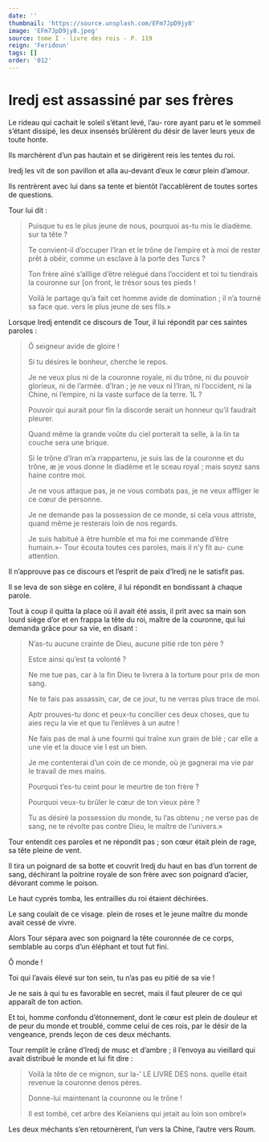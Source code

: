 ```yaml
---
date: ''
thumbnail: 'https://source.unsplash.com/EFm7JpD9jy8'
image: 'EFm7JpD9jy8.jpeg'
source: tome I - livre des rois - P. 119
reign: 'Feridoun'
tags: []
order: '012'
---
```


# Iredj est assassiné par ses frères

Le rideau qui cachait le soleil s’étant levé, l’au-
rore ayant paru et le sommeil s’étant dissipé, les deux insensés brûlèrent du désir de laver leurs yeux de toute honte.

Ils marchèrent d’un pas hautain et se dirigèrent reis les tentes du roi.

Iredj les vit de son pavillon et alla au-devant d’eux le cœur plein d’amour.

Ils rentrèrent avec lui dans sa tente et bientôt l’accablèrent de toutes sortes de questions.

Tour lui dit :

> Puisque tu es le plus jeune de nous, pourquoi as-tu mis le diadème. sur ta tête ?
>
> Te convient-il d’occuper l’Iran et le trône de l’empire et à moi de rester prêt à obéir, comme un esclave à la porte des Turcs ?
>
> Ton frère aîné s’alllige d’être relégué dans l’occident et toi tu tiendrais la couronne sur [on front, le trésor sous tes pieds !
>
> Voilà le partage qu’a fait cet homme avide de domination ; il n’a tourné sa face que. vers le plus jeune de ses fils.»

Lorsque Iredj entendit ce discours de Tour, il lui répondit par ces saintes paroles :

> Ô seigneur avide de gloire !
>
> Si tu désires le bonheur, cherche le repos.
>
> Je ne veux plus ni de la couronne royale, ni du trône, ni du pouvoir glorieux, ni de l’armée. d’Iran ; je ne veux ni l’Iran, ni l’occident, ni la Chine, ni l’empire, ni la vaste surface de la terre. 1L ?
>
> Pouvoir qui aurait pour fin la discorde serait un honneur qu’il faudrait pleurer.
>
> Quand même la grande voûte du ciel porterait ta selle, à la lin ta couche sera une brique.
>
> Si le trône d’Iran m’a rrappartenu, je suis las de la couronne et du trône, æ je vous donne le diadème et le sceau royal ; mais soyez sans haine contre moi.
>
> Je ne vous attaque pas, je ne vous combats pas, je ne veux affliger le ce cœur de personne.
>
> Je ne demande pas la possession de ce monde, si cela vous attriste, quand même je resterais loin de nos regards.
>
> Je suis habitué à être humble et ma foi me commande d’être humain.»-
Tour écouta toutes ces paroles, mais il n’y fit au-
cune attention.

Il n’approuve pas ce discours et l’esprit de paix d’Iredj ne le satisfit pas.

Il se leva de son siège en colère, il lui répondit en bondissant à chaque parole.

Tout à coup il quitta la place où
il avait été assis, il prit avec sa main son lourd siège d’or et en frappa la tête du roi, maître de la couronne, qui lui demanda grâce pour sa vie, en disant :

> N’as-tu aucune crainte de Dieu, aucune pitié rde ton père ?
>
> Estce ainsi qu’est ta volonté ?
>
> Ne me tue pas, car à la fin Dieu te livrera à la torture pour prix de mon sang.
>
> Ne te fais pas assassin, car, de ce jour, tu ne verras plus trace de moi.
>
> Aptr prouves-tu donc et peux-tu concilier ces deux choses, que tu aies reçu la vie et que tu l’enlèves à un autre !
>
> Ne fais pas de mal à une fourmi qui traîne xun grain de blé ; car elle a une vie et la douce vie I est un bien.
>
> Je me contenterai d’un coin de ce monde, où je gagnerai ma vie par le travail de mes mains.
>
> Pourquoi t’es-tu ceint pour le meurtre de ton frère ?
>
> Pourquoi veux-tu brûler le cœur de ton vieux père ?
>
> Tu as désiré la possession du monde, tu l’as obtenu ; ne verse pas de sang, ne te révolte pas contre Dieu, le maître de l’univers.»

Tour entendit ces paroles et ne répondit pas ; son cœur était plein de rage, sa tête pleine de vent.

Il tira un poignard de sa botte et couvrit Iredj du haut en bas d’un torrent de sang, déchirant la poitrine royale de son frère avec son poignard d’acier, dévorant comme le poison.

Le haut cyprès tomba, les entrailles du roi étaient déchirées.

Le sang coulait de ce visage. plein de roses et le jeune maître du monde avait cessé de vivre.

Alors Tour sépara avec son poignard la tête couronnée de ce corps, semblable au corps d’un éléphant et tout fut fini.

Ô monde !

Toi qui l’avais élevé sur ton sein, tu n’as pas eu pitié de sa vie !

Je ne sais à qui tu es favorable en secret, mais il faut pleurer de ce qui apparaît de ton action.

Et toi, homme confondu d’étonnement, dont le cœur est plein de douleur et de peur du monde et troublé, comme celui de ces rois, par le désir de la vengeance, prends leçon de ces deux méchants.

Tour remplit le crâne d’Iredj de musc et d’ambre ; il l’envoya au vieillard qui avait distribué le monde et lui fit dire :

> Voilà la tête de ce mignon, sur la-’ LE LIVRE DES nons. quelle était revenue la couronne denos pères.
>
> Donne-lui maintenant la couronne ou le trône !
>
> Il est tombé, cet arbre des Keïaniens qui jetait au loin son ombre!»

Les deux méchants s’en retournèrent, l’un vers la Chine, l’autre vers Roum.
